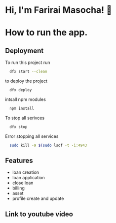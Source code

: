 # Hi, I'm Farirai Masocha! 👋

# How to run the app.

## Deployment

To run this project run

```bash
  dfx start --clean
```

to deploy the project

```bash
  dfx deploy
```

intsall npm modules

```bash
  npm install

```

To stop all serivces

```bash
  dfx stop

```

Error stopping all services

```bash
  sudo kill -9 $(sudo lsof -t -i:4943

```

## Features

- loan creation
- loan application
- close loan
- billing
- asset
- profile create and update

## Link to youtube video
